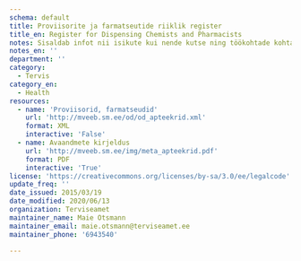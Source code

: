 ```yaml
---
schema: default
title: Proviisorite ja farmatseutide riiklik register
title_en: Register for Dispensing Chemists and Pharmacists
notes: Sisaldab infot nii isikute kui nende kutse ning töökohtade kohta.
notes_en: ''
department: ''
category:
  - Tervis
category_en:
  - Health
resources:
  - name: 'Proviisorid, farmatseudid'
    url: 'http://mveeb.sm.ee/od/od_apteekrid.xml'
    format: XML
    interactive: 'False'
  - name: Avaandmete kirjeldus
    url: 'http://mveeb.sm.ee/img/meta_apteekrid.pdf'
    format: PDF
    interactive: 'True'
license: 'https://creativecommons.org/licenses/by-sa/3.0/ee/legalcode'
update_freq: ''
date_issued: 2015/03/19
date_modified: 2020/06/13
organization: Terviseamet
maintainer_name: Maie Otsmann
maintainer_email: maie.otsmann@terviseamet.ee
maintainer_phone: '6943540'

---
```

